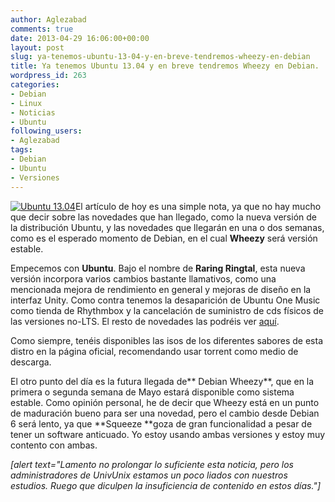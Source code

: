 ```yaml
---
author: Aglezabad
comments: true
date: 2013-04-29 16:06:00+00:00
layout: post
slug: ya-tenemos-ubuntu-13-04-y-en-breve-tendremos-wheezy-en-debian
title: Ya tenemos Ubuntu 13.04 y en breve tendremos Wheezy en Debian.
wordpress_id: 263
categories:
- Debian
- Linux
- Noticias
- Ubuntu
following_users:
- Aglezabad
tags:
- Debian
- Ubuntu
- Versiones
---
```


[![Ubuntu 13.04](http://www.univunix.com/wp-content/uploads/13.04-tile.jpg)](http://www.univunix.com/wp-content/uploads/13.04-tile.jpg)El artículo de hoy es una simple nota, ya que no hay mucho que decir sobre las novedades que han llegado, como la nueva versión de la distribución Ubuntu, y las novedades que llegarán en una o dos semanas, como es el esperado momento de Debian, en el cual **Wheezy** será versión estable.



Empecemos con **Ubuntu**. Bajo el nombre de **Raring Ringtal**, esta nueva versión incorpora varios cambios bastante llamativos, como una mencionada mejora de rendimiento en general y mejoras de diseño en la interfaz Unity. Como contra tenemos la desaparición de Ubuntu One Music como tienda de Rhythmbox y la cancelación de suministro de cds físicos de las versiones no-LTS. El resto de novedades las podréis ver [aquí](https://wiki.ubuntu.com/RaringRingtail/TechnicalOverview).

Como siempre, tenéis disponibles las isos de los diferentes sabores de esta distro en la página oficial, recomendando usar torrent como medio de descarga.

El otro punto del día es la futura llegada de** Debian Wheezy**, que en la primera o segunda semana de Mayo estará disponible como sistema estable. Como opinión personal, he de decir que Wheezy está en un punto de maduración bueno para ser una novedad, pero el cambio desde Debian 6 será lento, ya que **Squeeze **goza de gran funcionalidad a pesar de tener un software anticuado. Yo estoy usando ambas versiones y estoy muy contento con ambas.

_[alert text="Lamento no prolongar lo suficiente esta noticia, pero los administradores de UnivUnix estamos un poco liados con nuestros estudios. Ruego que diculpen la insuficiencia de contenido en estos días."]_
